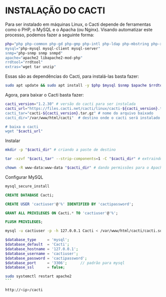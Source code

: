 # INSTALAÇÃO DO CACTI

Para ser instalado em máquinas Linux, o Cacti depende de ferramentas como o PHP, o MySQL e o Apacha (ou Nginx).
Visando automatizar este processo, podemos fazer a seguinte forma:

```bash
php="php php-common php-gd php-gmp php-intl php-ldap php-mbstring php-xml
mysql="php-mysql mysql-client mysql-server"
snmp="php-snmp snmp snmpd"
apache="apache2 libapache2-mod-php"
rrdtool="rrdtool"
extras="wget tar unzip"
```

Essas são as dependências do Cacti, para instalá-las basta fazer:

```bash
sudo apt update && sudo apt install -y $php $mysql $snmp $apache $rrdtool $extras
```

Agora, para baixar o Cacti basta fazer:

```bash
cacti_version="1.2.30" # versão do cacti para ser instalada
cacti_url="https://files.cacti.net/cacti/linux/cacti-${cacti_version}.tar.gz
cacti_tar="cacti-${cacti_version}.tar.gz" # nome do arquivo baixado
cacti_dir="/var/www/html/cacti"  # destino onde o cacti será instalado

# baixa o cacti
wget "$cacti_url"
```

Instalar

```bash
mkdir -p "$cacti_dir" # criando a paste de destino

tar -xzvf "$cacti_tar" --strip-components=1 -C "$cacti_dir" # extraindo o arquivo para a paste de destino

chown -R www-data:www-data "$cacti_dir" # dando permissões para o Apache
```

Configurar MySQL

```bash
mysql_secure_install
```

```sql
CREATE DATABASE Cacti;

CREATE USER 'cactiuser'@'%' IDENTIFIED BY 'cactipassword';

GRANT ALL PRIVILEGES ON Cacti.* TO 'cactiuser'@'%';

FLUSH PRIVILEGES;
```

```bash
mysql -u cactiuser -p -h 127.0.0.1 Cacti < /var/www/html/cacti/cacti.sql
```

```php
$database_type     = 'mysql';
$database_default  = 'Cacti';
$database_hostname = '127.0.0.1';
$database_username = 'cactiuser';
$database_password = 'cactipassword';
$database_port     = '3306';      // padrão para mysql
$database_ssl      = false;
```

````bash
sudo systemctl restart apache2
```

http://<ip>/cacti
